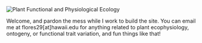 
<img align="center" alt="Plant Functional and Physiological Ecology" src="">

Welcome, and pardon the mess while I work to build the site. You can email me at flores29[at]hawaii.edu for anything related to plant ecophysiology, ontogeny, or functional trait variation, and fun things like that!
